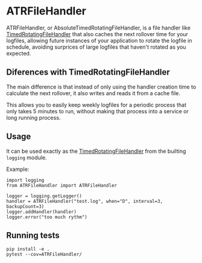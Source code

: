 # ATRFileHandler

ATRFileHandler, or AbsoluteTimedRotatingFileHandler, is a file handler like [TimedRotatingFileHandler](https://docs.python.org/3/library/logging.handlers.html#logging.handlers.TimedRotatingFileHandler) that also caches the next rollover time for your logfiles, allowing future instances of your application to rotate the logfile in schedule, avoiding surprices of large logfiles that haven't rotated as you expected.

## Diferences with TimedRotatingFileHandler

The main difference is that instead of only using the handler creation time to calculate the next rollover, it also writes and reads it from a cache file.

This allows you to easily keep weekly logfiles for a periodic process that only takes 5 minutes to run, without making that process into a service or long running process.

## Usage

It can be used exactly as the [TimedRotatingFileHandler](https://docs.python.org/3/library/logging.handlers.html#logging.handlers.TimedRotatingFileHandler) from the builting `logging` module.

Example:

```
import logging
from ATRFileHandler import ATRFileHandler

logger = logging.getLogger()
handler = ATRFileHandler("test.log", when="D", interval=3, backupCount=3)
logger.addHandler(handler)
logger.error("too much rythm")
```

## Running tests

```
pip install -e .
pytest --cov=ATRFileHandler/
```